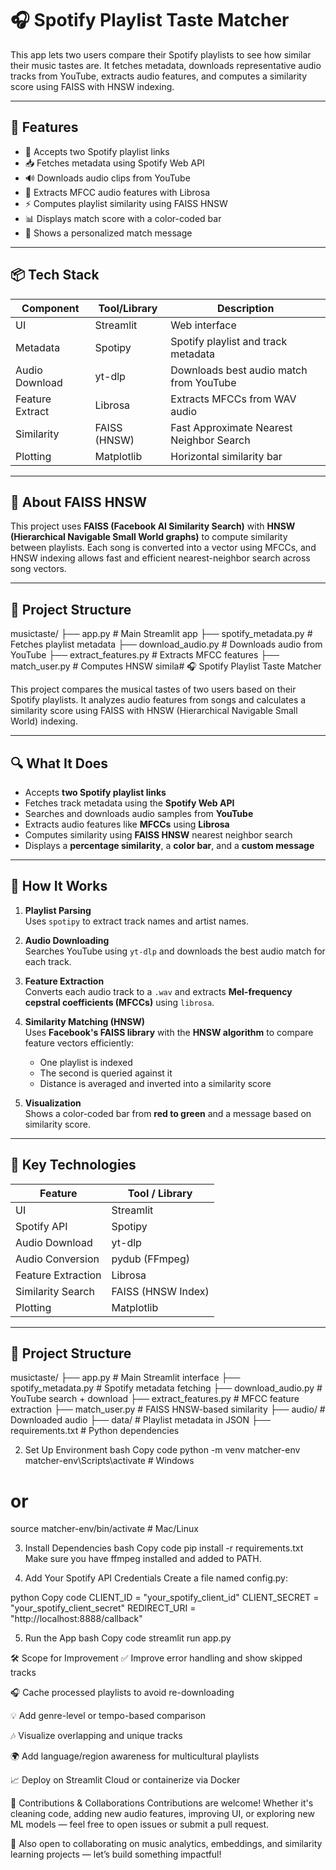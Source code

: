 # 🎧 Spotify Playlist Taste Matcher

This app lets two users compare their Spotify playlists to see how similar their music tastes are. It fetches metadata, downloads representative audio tracks from YouTube, extracts audio features, and computes a similarity score using FAISS with HNSW indexing.

---

## 🚀 Features

- 🎵 Accepts two Spotify playlist links
- 📥 Fetches metadata using Spotify Web API
- 🔊 Downloads audio clips from YouTube
- 🎼 Extracts MFCC audio features with Librosa
- ⚡ Computes playlist similarity using FAISS HNSW
- 📊 Displays match score with a color-coded bar
- 💬 Shows a personalized match message

---

## 📦 Tech Stack

| Component        | Tool/Library         | Description                                 |
|------------------|----------------------|---------------------------------------------|
| UI               | Streamlit            | Web interface                               |
| Metadata         | Spotipy              | Spotify playlist and track metadata         |
| Audio Download   | yt-dlp               | Downloads best audio match from YouTube     |
| Feature Extract  | Librosa              | Extracts MFCCs from WAV audio               |
| Similarity       | FAISS (HNSW)         | Fast Approximate Nearest Neighbor Search    |
| Plotting         | Matplotlib           | Horizontal similarity bar                   |

---

## 🔬 About FAISS HNSW

This project uses **FAISS (Facebook AI Similarity Search)** with **HNSW (Hierarchical Navigable Small World graphs)** to compute similarity between playlists. Each song is converted into a vector using MFCCs, and HNSW indexing allows fast and efficient nearest-neighbor search across song vectors.

---

## 📁 Project Structure
musictaste/
├── app.py # Main Streamlit app
├── spotify_metadata.py # Fetches playlist metadata
├── download_audio.py # Downloads audio from YouTube
├── extract_features.py # Extracts MFCC features
├── match_user.py # Computes HNSW simila# 🎧 Spotify Playlist Taste Matcher

This project compares the musical tastes of two users based on their Spotify playlists. It analyzes audio features from songs and calculates a similarity score using FAISS with HNSW (Hierarchical Navigable Small World) indexing.

---

## 🔍 What It Does

- Accepts **two Spotify playlist links**
- Fetches track metadata using the **Spotify Web API**
- Searches and downloads audio samples from **YouTube**
- Extracts audio features like **MFCCs** using **Librosa**
- Computes similarity using **FAISS HNSW** nearest neighbor search
- Displays a **percentage similarity**, a **color bar**, and a **custom message**

---

## 🧠 How It Works

1. **Playlist Parsing**  
   Uses `spotipy` to extract track names and artist names.

2. **Audio Downloading**  
   Searches YouTube using `yt-dlp` and downloads the best audio match for each track.

3. **Feature Extraction**  
   Converts each audio track to a `.wav` and extracts **Mel-frequency cepstral coefficients (MFCCs)** using `librosa`.

4. **Similarity Matching (HNSW)**  
   Uses **Facebook's FAISS library** with the **HNSW algorithm** to compare feature vectors efficiently:
   - One playlist is indexed
   - The second is queried against it
   - Distance is averaged and inverted into a similarity score

5. **Visualization**  
   Shows a color-coded bar from **red to green** and a message based on similarity score.

---

## 🧪 Key Technologies

| Feature           | Tool / Library      |
|-------------------|---------------------|
| UI                | Streamlit           |
| Spotify API       | Spotipy             |
| Audio Download    | yt-dlp              |
| Audio Conversion  | pydub (FFmpeg)      |
| Feature Extraction| Librosa             |
| Similarity Search | FAISS (HNSW Index)  |
| Plotting          | Matplotlib          |

---

## 📁 Project Structure

musictaste/
├── app.py # Main Streamlit interface
├── spotify_metadata.py # Spotify metadata fetching
├── download_audio.py # YouTube search + download
├── extract_features.py # MFCC feature extraction
├── match_user.py # FAISS HNSW-based similarity
├── audio/ # Downloaded audio
├── data/ # Playlist metadata in JSON
├── requirements.txt # Python dependencies


2. Set Up Environment
bash
Copy code
python -m venv matcher-env
matcher-env\Scripts\activate  # Windows
# or
source matcher-env/bin/activate  # Mac/Linux



3. Install Dependencies
bash
Copy code
pip install -r requirements.txt
Make sure you have ffmpeg installed and added to PATH.


4. Add Your Spotify API Credentials
Create a file named config.py:

python
Copy code
CLIENT_ID = "your_spotify_client_id"
CLIENT_SECRET = "your_spotify_client_secret"
REDIRECT_URI = "http://localhost:8888/callback"

5. Run the App
bash
Copy code
streamlit run app.py


🛠️ Scope for Improvement
✅ Improve error handling and show skipped tracks

🎧 Cache processed playlists to avoid re-downloading

💡 Add genre-level or tempo-based comparison

🎶 Visualize overlapping and unique tracks

🌍 Add language/region awareness for multicultural playlists

📈 Deploy on Streamlit Cloud or containerize via Docker

🤝 Contributions & Collaborations
Contributions are welcome! Whether it's cleaning code, adding new audio features, improving UI, or exploring new ML models — feel free to open issues or submit a pull request.

💬 Also open to collaborating on music analytics, embeddings, and similarity learning projects — let’s build something impactful!